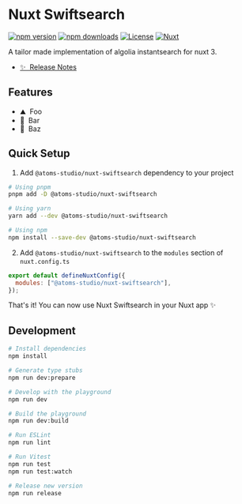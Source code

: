 <!--
Get your module up and running quickly.

Find and replace all on all files (CMD+SHIFT+F):
- Name: Nuxt Swiftsearch
- Package name: @atoms-studio/nuxt-swiftsearch
- Description: A tailor made implementation of algolia instantsearch for nuxt 3
-->

# Nuxt Swiftsearch

[![npm version][npm-version-src]][npm-version-href]
[![npm downloads][npm-downloads-src]][npm-downloads-href]
[![License][license-src]][license-href]
[![Nuxt][nuxt-src]][nuxt-href]

A tailor made implementation of algolia instantsearch for nuxt 3.

- [✨ &nbsp;Release Notes](/CHANGELOG.md)
  <!-- - [🏀 Online playground](https://stackblitz.com/github/your-org/@atoms-studio/nuxt-swiftsearch?file=playground%2Fapp.vue) -->
  <!-- - [📖 &nbsp;Documentation](https://example.com) -->

## Features

<!-- Highlight some of the features your module provide here -->

- ⛰ &nbsp;Foo
- 🚠 &nbsp;Bar
- 🌲 &nbsp;Baz

## Quick Setup

1. Add `@atoms-studio/nuxt-swiftsearch` dependency to your project

```bash
# Using pnpm
pnpm add -D @atoms-studio/nuxt-swiftsearch

# Using yarn
yarn add --dev @atoms-studio/nuxt-swiftsearch

# Using npm
npm install --save-dev @atoms-studio/nuxt-swiftsearch
```

2. Add `@atoms-studio/nuxt-swiftsearch` to the `modules` section of `nuxt.config.ts`

```js
export default defineNuxtConfig({
  modules: ["@atoms-studio/nuxt-swiftsearch"],
});
```

That's it! You can now use Nuxt Swiftsearch in your Nuxt app ✨

## Development

```bash
# Install dependencies
npm install

# Generate type stubs
npm run dev:prepare

# Develop with the playground
npm run dev

# Build the playground
npm run dev:build

# Run ESLint
npm run lint

# Run Vitest
npm run test
npm run test:watch

# Release new version
npm run release
```

<!-- Badges -->

[npm-version-src]: https://img.shields.io/npm/v/@atoms-studio/nuxt-swiftsearch/latest.svg?style=flat&colorA=18181B&colorB=28CF8D
[npm-version-href]: https://npmjs.com/package/@atoms-studio/nuxt-swiftsearch
[npm-downloads-src]: https://img.shields.io/npm/dm/@atoms-studio/nuxt-swiftsearch.svg?style=flat&colorA=18181B&colorB=28CF8D
[npm-downloads-href]: https://npmjs.com/package/@atoms-studio/nuxt-swiftsearch
[license-src]: https://img.shields.io/npm/l/@atoms-studio/nuxt-swiftsearch.svg?style=flat&colorA=18181B&colorB=28CF8D
[license-href]: https://npmjs.com/package/@atoms-studio/nuxt-swiftsearch
[nuxt-src]: https://img.shields.io/badge/Nuxt-18181B?logo=nuxt.js
[nuxt-href]: https://nuxt.com
